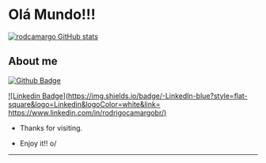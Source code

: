 # Olá Mundo!!!

 
[![rodcamargo GitHub stats](https://github-readme-stats.vercel.app/api?username=rodcamargo&theme=radical)](https://github.com/rodcamargo/github-readme-stats)


## About me

[![Github Badge](https://img.shields.io/badge/-Github-000?style=flat-square&logo=Github&logoColor=white&link=https://github.com/rodcamargo)](https://github.com/rodcamargo)

[![Linkedin Badge](https://img.shields.io/badge/-LinkedIn-blue?style=flat-square&logo=Linkedin&logoColor=white&link= https://www.linkedin.com/in/rodrigocamargobr/)](https://www.linkedin.com/in/rodrigocamargobr/)

- Thanks for visiting.

- Enjoy it!! o/

----------------------------------------------------------------------------------
